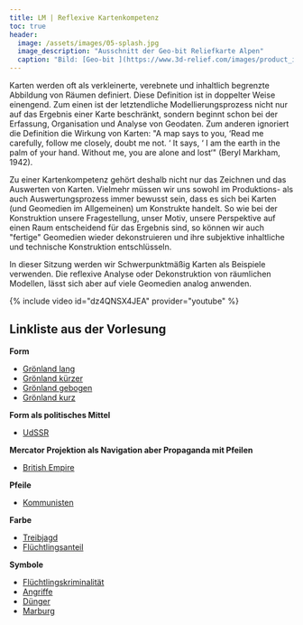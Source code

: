```yaml
---
title: LM | Reflexive Kartenkompetenz
toc: true
header:
  image: /assets/images/05-splash.jpg
  image_description: "Ausschnitt der Geo-bit Reliefkarte Alpen"
  caption: "Bild: [Geo-bit ](https://www.3d-relief.com/images/product_images/original_images/reliefkarte_alpen_detai3.jpg) Ausschnitt der Reliefkarte Alpen, Copyright: [Geo-Bit](https://www.3d-relief.com/)"
---
```



Karten werden oft als verkleinerte, verebnete und inhaltlich begrenzte Abbildung von Räumen definiert. Diese Definition ist in doppelter Weise einengend. Zum einen ist der letztendliche Modellierungsprozess nicht nur auf das Ergebnis einer Karte beschränkt, sondern beginnt schon bei der Erfassung, Organisation und Analyse von Geodaten. Zum anderen ignoriert die Definition die Wirkung von Karten: "A map says to you, ‘Read me carefully, follow me closely, doubt me not. ‘ It says, ‘ I am the earth in the palm of your hand. Without me, you are alone and lost‘" (Beryl Markham, 1942).

Zu einer Kartenkompetenz gehört deshalb nicht nur das Zeichnen und das Auswerten von Karten. Vielmehr müssen wir uns sowohl im Produktions- als auch Auswertungsprozess immer bewusst sein, dass es sich bei Karten (und Geomedien im Allgemeinen) um Konstrukte handelt. So wie bei der Konstruktion unsere Fragestellung, unser Motiv, unsere Perspektive auf einen Raum entscheidend für das Ergebnis sind, so können wir auch "fertige" Geomedien wieder dekonstruieren und ihre subjektive inhaltliche und technische Konstruktion entschlüsseln.

In dieser Sitzung werden wir Schwerpunktmäßig Karten als Beispiele verwenden. Die reflexive Analyse oder Dekonstruktion von räumlichen Modellen, lässt sich aber auf viele Geomedien analog anwenden.

{% include video id="dz4QNSX4JEA" provider="youtube" %}


## Linkliste aus der Vorlesung

**Form**
* [Grönland lang](https://en.wikipedia.org/wiki/Greenland#/media/File:Greenland_(orthographic_projection).svg)
* [Grönland kürzer](https://upload.wikimedia.org/wikipedia/commons/9/98/Greenland_ice_sheet_AMSL_thickness_map-en.png)
* [Grönland gebogen](http://listverse.com/2019/01/07/10-things-you-might-not-know-about-greenland/)
* [Grönland kurz](https://geology.com/world/greenland-satellite-image.shtml)

**Form als politisches Mittel**
* [UdSSR](https://www.carnegiecouncil.org/publications/ethics_online/politics-and-cartography-the-power-of-deception-through-distortion)

**Mercator Projektion als Navigation aber Propaganda mit Pfeilen**
* [British Empire](https://www.carnegiecouncil.org/publications/ethics_online/politics-and-cartography-the-power-of-deception-through-distortion)

**Pfeile**
* [Kommunisten](https://digital.library.cornell.edu/catalog/ss:3293897)

**Farbe**
* [Treibjagd](https://www.carnegiecouncil.org/publications/ethics_online/politics-and-cartography-the-power-of-deception-through-distortion)
* [Flüchtlingsanteil](https://blog.zeit.de/teilchen/2015/08/27/wo-in-deutschland-viele-fluechtlinge-leben/?sort=asc&comments_page=9)

**Symbole**
* [Flüchtlingskriminalität](https://de.sputniknews.com/politik/20161205313640352-migranten-kriminalitaet-karte/)
* [Angriffe](https://www.stern.de/politik/deutschland/fluechtlinge--deutschlandkarte-der-schande---dokumentation-von-uebergriffen-6711190.html)
* [Dünger](https://www.greenpeace.org/usa/massive-texas-fertilizer-plant-explosion/)
* [Marburg](http://www.kuhmann.com/Arms/Marburg%20(city%20center%20&%20location%20of%20Teutonic%20house%20-%20a%20Mineralology%20Museum).jpg)
